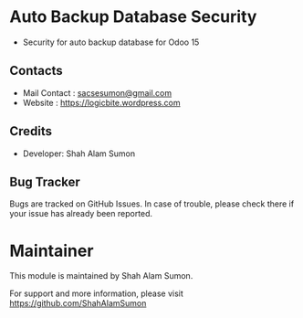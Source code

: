 Auto Backup Database Security
=============================
* Security for auto backup database for Odoo 15

Contacts
--------
* Mail Contact : sacsesumon@gmail.com
* Website : https://logicbite.wordpress.com

Credits
--------
* Developer: Shah Alam Sumon

Bug Tracker
-----------
Bugs are tracked on GitHub Issues. In case of trouble, please check there if your issue has already been reported.

Maintainer
==========
This module is maintained by Shah Alam Sumon.

For support and more information, please visit https://github.com/ShahAlamSumon
